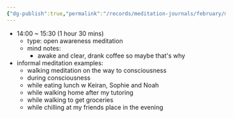 ```yaml
---
{"dg-publish":true,"permalink":"/records/meditation-journals/february/meditation-journal-for-2023-02-28/","tags":["type/meditation-journal-entry info/phil-384/meditation-journal-entry"]}
---
```



- 14:00 ~ 15:30 (1 hour 30 mins)
	- type: open awareness meditation
	- mind notes:
		- awake and clear, drank coffee so maybe that's why
- informal meditation examples:
	- walking meditation on the way to consciousness
	- during consciousness
	- while eating lunch w Keiran, Sophie and Noah
	- while walking home after my tutoring
	- while walking to get groceries
	- while chilling at my friends place in the evening